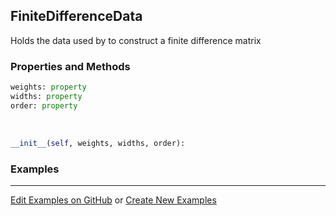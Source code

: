 ## <a id="McUtils.Zachary.Taylor.FiniteDifferenceFunction.FiniteDifferenceData">FiniteDifferenceData</a>
Holds the data used by to construct a finite difference matrix

### Properties and Methods
```python
weights: property
widths: property
order: property
```
<a id="McUtils.Zachary.Taylor.FiniteDifferenceFunction.FiniteDifferenceData.__init__">&nbsp;</a>
```python
__init__(self, weights, widths, order): 
```

### Examples


___

[Edit Examples on GitHub](https://github.com/McCoyGroup/References/edit/gh-pages/Documentation/examples/McUtils/Zachary/Taylor/FiniteDifferenceFunction/FiniteDifferenceData.md) or 
[Create New Examples](https://github.com/McCoyGroup/References/new/gh-pages/?filename=Documentation/examples/McUtils/Zachary/Taylor/FiniteDifferenceFunction/FiniteDifferenceData.md)